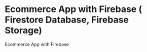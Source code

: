 # Ecommerce App with Firebase ( Firestore Database, Firebase Storage)

Ecommerce App with Firebase


